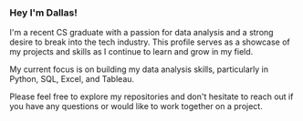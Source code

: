### Hey I'm Dallas!

I'm a recent CS graduate with a passion for data analysis and a strong desire to break into the tech industry. This profile serves as a showcase of my projects and skills as I continue to learn and grow in my field.

My current focus is on building my data analysis skills, particularly in Python, SQL, Excel, and Tableau. 

Please feel free to explore my repositories and don't hesitate to reach out if you have any questions or would like to work together on a project.

<!--
**Dfria/Dfria** is a ✨ _special_ ✨ repository because its `README.md` (this file) appears on your GitHub profile.


-->

